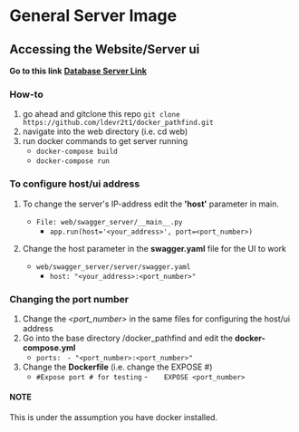 # General Server Image


## Accessing the Website/Server ui
**Go to this link** [**Database Server Link**](<http://ec2-35-167-218-237.us-west-2.compute.amazonaws.com:8080/v1/ui/>)

### How-to
1. go ahead and gitclone this repo
`git clone https://github.com/ldevr2t1/docker_pathfind.git`
2. navigate into the web directory (i.e. cd web)
3. run docker commands to get server running
    * `docker-compose build`
    * `docker-compose run`

### To configure host/ui address
1. To change the server's IP-address edit the **'host'** parameter in main.
    * `File: web/swagger_server/__main__.py`
        - `app.run(host='<your_address>', port=<port_number>)`
    
2. Change the host parameter in the **swagger.yaml** file for the UI to work
    * `web/swagger_server/server/swagger.yaml`
        - `host: "<your_address>:<port_number>"`

### Changing the port number
1. Change the *<port_number>* in the same files for configuring the host/ui address
2. Go into the base directory /docker_pathfind and edit the **docker-compose.yml**
    * `ports: ` 
        `- "<port_number>:<port_number>"`
3. Change the **Dockerfile** (i.e. change the EXPOSE #)
    * `#Expose port # for testing`
    -`    EXPOSE <port_number>`


#### NOTE
This is under the assumption you have docker installed.
